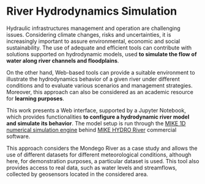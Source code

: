 # River Hydrodynamics Simulation

Hydraulic infrastructures management and operation are challenging issues. Considering climate changes, risks and uncertainties, it is increasingly important to assure environmental, economic and social sustainability. The use of adequate and efficient tools can contribute with solutions supported on hydrodynamic models, used **to simulate the flow of water along river channels and floodplains**.

On the other hand, Web-based tools can provide a suitable environment to illustrate the hydrodynamics behavior of a given river under different conditions and to evaluate various scenarios and management strategies. Moreover, this approach can also be considered as an academic resource for **learning purposes**.

This work presents a Web interface, supported by a Jupyter Notebook, which provides functionalities **to configure a hydrodynamic river model and simulate its behavior**. The model setup is run through the [MIKE 1D numerical simulation engine](http://docs.mikepoweredbydhi.com/engine_libraries/mike1d/mike1d_api/) behind [MIKE HYDRO River](https://www.mikepoweredbydhi.com/products/mike-hydro-river) commercial software.  

This approach considers the Mondego River as a case study and allows the use of different datasets for different meteorological conditions, although here, for demonstration purposes, a particular dataset is used. This tool also provides access to real data, such as water levels and streamflows, collected by geosensors located in the considered area.
